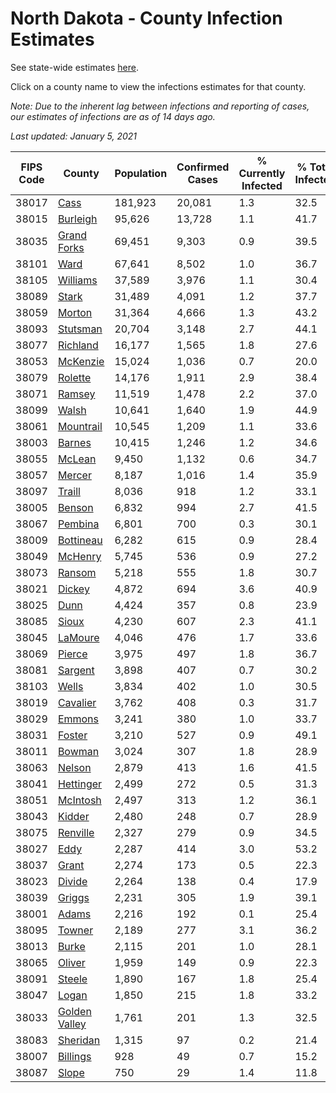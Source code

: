 # North Dakota - County Infection Estimates

See state-wide estimates [here](/infections/us-nd).

Click on a county name to view the infections estimates for that county.

*Note: Due to the inherent lag between infections and reporting of cases, our estimates of infections are as of 14 days ago.*

*Last updated: January 5, 2021*

|   FIPS Code |                         County |   Population |   Confirmed Cases |   % Currently Infected |   % Total Infected |
|-------------|--------------------------------|--------------|-------------------|------------------------|--------------------|
|       38017 |                   [Cass](cass) |      181,923 |            20,081 |                    1.3 |               32.5 |
|       38015 |           [Burleigh](burleigh) |       95,626 |            13,728 |                    1.1 |               41.7 |
|       38035 |     [Grand Forks](grand-forks) |       69,451 |             9,303 |                    0.9 |               39.5 |
|       38101 |                   [Ward](ward) |       67,641 |             8,502 |                    1.0 |               36.7 |
|       38105 |           [Williams](williams) |       37,589 |             3,976 |                    1.1 |               30.4 |
|       38089 |                 [Stark](stark) |       31,489 |             4,091 |                    1.2 |               37.7 |
|       38059 |               [Morton](morton) |       31,364 |             4,666 |                    1.3 |               43.2 |
|       38093 |           [Stutsman](stutsman) |       20,704 |             3,148 |                    2.7 |               44.1 |
|       38077 |           [Richland](richland) |       16,177 |             1,565 |                    1.8 |               27.6 |
|       38053 |           [McKenzie](mckenzie) |       15,024 |             1,036 |                    0.7 |               20.0 |
|       38079 |             [Rolette](rolette) |       14,176 |             1,911 |                    2.9 |               38.4 |
|       38071 |               [Ramsey](ramsey) |       11,519 |             1,478 |                    2.2 |               37.0 |
|       38099 |                 [Walsh](walsh) |       10,641 |             1,640 |                    1.9 |               44.9 |
|       38061 |         [Mountrail](mountrail) |       10,545 |             1,209 |                    1.1 |               33.6 |
|       38003 |               [Barnes](barnes) |       10,415 |             1,246 |                    1.2 |               34.6 |
|       38055 |               [McLean](mclean) |        9,450 |             1,132 |                    0.6 |               34.7 |
|       38057 |               [Mercer](mercer) |        8,187 |             1,016 |                    1.4 |               35.9 |
|       38097 |               [Traill](traill) |        8,036 |               918 |                    1.2 |               33.1 |
|       38005 |               [Benson](benson) |        6,832 |               994 |                    2.7 |               41.5 |
|       38067 |             [Pembina](pembina) |        6,801 |               700 |                    0.3 |               30.1 |
|       38009 |         [Bottineau](bottineau) |        6,282 |               615 |                    0.9 |               28.4 |
|       38049 |             [McHenry](mchenry) |        5,745 |               536 |                    0.9 |               27.2 |
|       38073 |               [Ransom](ransom) |        5,218 |               555 |                    1.8 |               30.7 |
|       38021 |               [Dickey](dickey) |        4,872 |               694 |                    3.6 |               40.9 |
|       38025 |                   [Dunn](dunn) |        4,424 |               357 |                    0.8 |               23.9 |
|       38085 |                 [Sioux](sioux) |        4,230 |               607 |                    2.3 |               41.1 |
|       38045 |             [LaMoure](lamoure) |        4,046 |               476 |                    1.7 |               33.6 |
|       38069 |               [Pierce](pierce) |        3,975 |               497 |                    1.8 |               36.7 |
|       38081 |             [Sargent](sargent) |        3,898 |               407 |                    0.7 |               30.2 |
|       38103 |                 [Wells](wells) |        3,834 |               402 |                    1.0 |               30.5 |
|       38019 |           [Cavalier](cavalier) |        3,762 |               408 |                    0.3 |               31.7 |
|       38029 |               [Emmons](emmons) |        3,241 |               380 |                    1.0 |               33.7 |
|       38031 |               [Foster](foster) |        3,210 |               527 |                    0.9 |               49.1 |
|       38011 |               [Bowman](bowman) |        3,024 |               307 |                    1.8 |               28.9 |
|       38063 |               [Nelson](nelson) |        2,879 |               413 |                    1.6 |               41.5 |
|       38041 |         [Hettinger](hettinger) |        2,499 |               272 |                    0.5 |               31.3 |
|       38051 |           [McIntosh](mcintosh) |        2,497 |               313 |                    1.2 |               36.1 |
|       38043 |               [Kidder](kidder) |        2,480 |               248 |                    0.7 |               28.9 |
|       38075 |           [Renville](renville) |        2,327 |               279 |                    0.9 |               34.5 |
|       38027 |                   [Eddy](eddy) |        2,287 |               414 |                    3.0 |               53.2 |
|       38037 |                 [Grant](grant) |        2,274 |               173 |                    0.5 |               22.3 |
|       38023 |               [Divide](divide) |        2,264 |               138 |                    0.4 |               17.9 |
|       38039 |               [Griggs](griggs) |        2,231 |               305 |                    1.9 |               39.1 |
|       38001 |                 [Adams](adams) |        2,216 |               192 |                    0.1 |               25.4 |
|       38095 |               [Towner](towner) |        2,189 |               277 |                    3.1 |               36.2 |
|       38013 |                 [Burke](burke) |        2,115 |               201 |                    1.0 |               28.1 |
|       38065 |               [Oliver](oliver) |        1,959 |               149 |                    0.9 |               22.3 |
|       38091 |               [Steele](steele) |        1,890 |               167 |                    1.8 |               25.4 |
|       38047 |                 [Logan](logan) |        1,850 |               215 |                    1.8 |               33.2 |
|       38033 | [Golden Valley](golden-valley) |        1,761 |               201 |                    1.3 |               32.5 |
|       38083 |           [Sheridan](sheridan) |        1,315 |                97 |                    0.2 |               21.4 |
|       38007 |           [Billings](billings) |          928 |                49 |                    0.7 |               15.2 |
|       38087 |                 [Slope](slope) |          750 |                29 |                    1.4 |               11.8 |